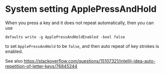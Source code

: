 # System setting ApplePressAndHold

When you press a key and it does not repeat automatically, then you can use

```
defaults write -g ApplePressAndHoldEnabled -bool false 
```

to set `ApplePressAndHold` to be `false`, and then auto repeat of key strokes is enabled.


See also https://stackoverflow.com/questions/15107321/intellij-idea-auto-repetition-of-letter-keys/76845244
